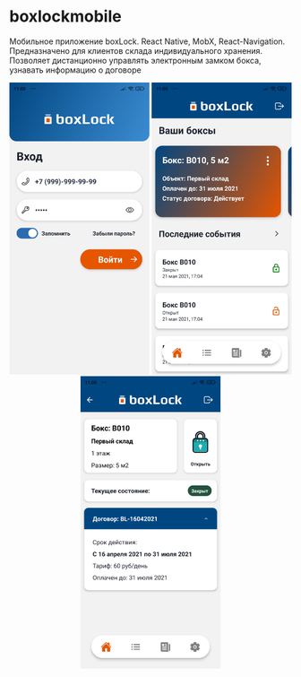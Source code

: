 # boxlockmobile
Мобильное приложение boxLock. React Native, MobX, React-Navigation. <br>
Предназначено для клиентов склада индивидуального хранения. Позволяет дистанционно управлять электронным замком бокса, узнавать информацию о договоре
<div align="center">
    <img src="https://github.com/vladimirvolkovv/boxlockmobile/blob/main/assets/boxLock%20Mobile_Screen1.jpg" width="250px"</img>
    <img src="https://github.com/vladimirvolkovv/boxlockmobile/blob/main/assets/boxLockMobile_Screen2.jpg" width="250px"</img>
    <img src="https://github.com/vladimirvolkovv/boxlockmobile/blob/main/assets/boxLock%20Mobile_Screen3.jpg" width="250px"</img>
   
</div>

